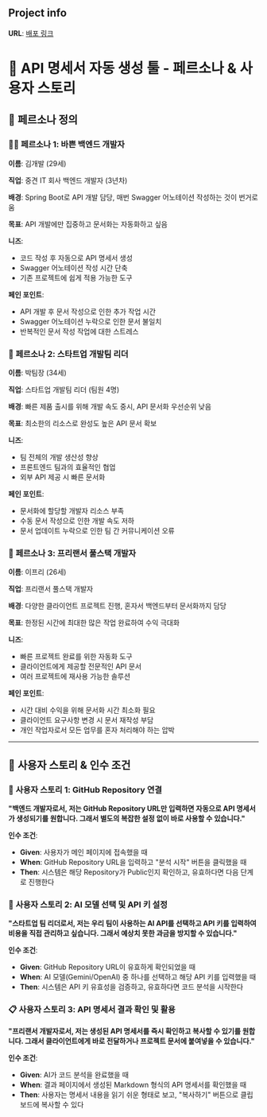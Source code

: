 ## Project info

**URL**: [배포 링크](https://repo-api-wizard.lovable.app/)
# 🤖 API 명세서 자동 생성 툴 - 페르소나 & 사용자 스토리

## 📌 페르소나 정의

### 👨‍💻 **페르소나 1: 바쁜 백엔드 개발자**

**이름**: 김개발 (29세)

**직업**: 중견 IT 회사 백엔드 개발자 (3년차)

**배경**: Spring Boot로 API 개발 담당, 매번 Swagger 어노테이션 작성하는 것이 번거로움

**목표**: API 개발에만 집중하고 문서화는 자동화하고 싶음

**니즈**:

- 코드 작성 후 자동으로 API 명세서 생성
- Swagger 어노테이션 작성 시간 단축
- 기존 프로젝트에 쉽게 적용 가능한 도구

**페인 포인트**:
- API 개발 후 문서 작성으로 인한 추가 작업 시간
- Swagger 어노테이션 누락으로 인한 문서 불일치
- 반복적인 문서 작성 작업에 대한 스트레스

### 🚀 **페르소나 2: 스타트업 개발팀 리더**

**이름**: 박팀장 (34세)

**직업**: 스타트업 개발팀 리더 (팀원 4명)

**배경**: 빠른 제품 출시를 위해 개발 속도 중시, API 문서화 우선순위 낮음

**목표**: 최소한의 리소스로 완성도 높은 API 문서 확보

**니즈**:

- 팀 전체의 개발 생산성 향상
- 프론트엔드 팀과의 효율적인 협업
- 외부 API 제공 시 빠른 문서화

**페인 포인트**:
- 문서화에 할당할 개발자 리소스 부족
- 수동 문서 작성으로 인한 개발 속도 저하
- 문서 업데이트 누락으로 인한 팀 간 커뮤니케이션 오류

### 💼 **페르소나 3: 프리랜서 풀스택 개발자**

**이름**: 이프리 (26세)

**직업**: 프리랜서 풀스택 개발자

**배경**: 다양한 클라이언트 프로젝트 진행, 혼자서 백엔드부터 문서화까지 담당

**목표**: 한정된 시간에 최대한 많은 작업 완료하여 수익 극대화

**니즈**:

- 빠른 프로젝트 완료를 위한 자동화 도구
- 클라이언트에게 제공할 전문적인 API 문서
- 여러 프로젝트에 재사용 가능한 솔루션

**페인 포인트**:
- 시간 대비 수익을 위해 문서화 시간 최소화 필요
- 클라이언트 요구사항 변경 시 문서 재작성 부담
- 개인 작업자로서 모든 업무를 혼자 처리해야 하는 압박

---

## 📖 사용자 스토리 & 인수 조건

### 🔗 **사용자 스토리 1: GitHub Repository 연결**

**"백엔드 개발자로서, 저는 GitHub Repository URL만 입력하면 자동으로 API 명세서가 생성되기를 원합니다. 그래서 별도의 복잡한 설정 없이 바로 사용할 수 있습니다."**

**인수 조건**:

- **Given**: 사용자가 메인 페이지에 접속했을 때
- **When**: GitHub Repository URL을 입력하고 "분석 시작" 버튼을 클릭했을 때
- **Then**: 시스템은 해당 Repository가 Public인지 확인하고, 유효하다면 다음 단계로 진행한다

### 🤖 **사용자 스토리 2: AI 모델 선택 및 API 키 설정**

**"스타트업 팀 리더로서, 저는 우리 팀이 사용하는 AI API를 선택하고 API 키를 입력하여 비용을 직접 관리하고 싶습니다. 그래서 예상치 못한 과금을 방지할 수 있습니다."**

**인수 조건**:

- **Given**: GitHub Repository URL이 유효하게 확인되었을 때
- **When**: AI 모델(Gemini/OpenAI) 중 하나를 선택하고 해당 API 키를 입력했을 때
- **Then**: 시스템은 API 키 유효성을 검증하고, 유효하다면 코드 분석을 시작한다

### 📋 **사용자 스토리 3: API 명세서 결과 확인 및 활용**

**"프리랜서 개발자로서, 저는 생성된 API 명세서를 즉시 확인하고 복사할 수 있기를 원합니다. 그래서 클라이언트에게 바로 전달하거나 프로젝트 문서에 붙여넣을 수 있습니다."**

**인수 조건**:

- **Given**: AI가 코드 분석을 완료했을 때
- **When**: 결과 페이지에서 생성된 Markdown 형식의 API 명세서를 확인했을 때
- **Then**: 사용자는 명세서 내용을 읽기 쉬운 형태로 보고, "복사하기" 버튼으로 클립보드에 복사할 수 있다
